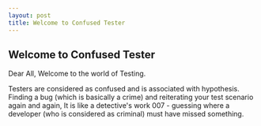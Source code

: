 ```yaml
---
layout: post
title: Welcome to Confused Tester
---
```

## Welcome to Confused Tester

Dear All, Welcome to the world of Testing.  

Testers are considered as confused and is associated with hypothesis. Finding a bug (which is basically a crime) and reiterating your test scenario again and again, It is like a detective's work 007 - guessing where a developer (who is considered as criminal) must have missed something.

